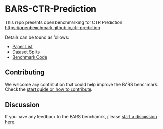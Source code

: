 # BARS-CTR-Prediction

This repo presents open benchmarking for CTR Prediction: https://openbenchmark.github.io/ctr-prediction

Details can be found as follows:

+ [Paper List](./papers.json)
+ [Dataset Splits](./datasets)
+ [Benchmark Code](./benchmarks)


## Contributing
We welcome any contribution that could help improve the BARS benchmark. Check the [start guide on how to contribute](https://github.com/openbenchmark/BARS/blob/master/CONTRIBUTING.md).


## Discussion
If you have any feedback to the BARS benchamrk, please [start a discussion here](https://github.com/openbenchmark/BARS/discussions/new).

